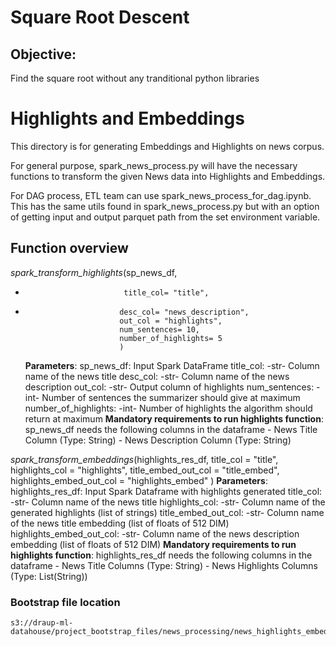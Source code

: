 # Square Root Descent

## Objective:
Find the square root without any tranditional python libraries



# Highlights and Embeddings
This directory is for generating Embeddings and Highlights on news corpus.

For general purpose, spark_news_process.py will have the necessary functions to transform the given News data into Highlights and Embeddings.

For DAG process, ETL team can use spark_news_process_for_dag.ipynb. This has the same utils found in spark_news_process.py but with an option of getting input and output parquet path from the set environment variable.


## Function overview

*spark_transform_highlights*(sp_news_df,
+                           title_col= "title",
+                          desc_col= "news_description",
                           out_col = "highlights",
                           num_sentences= 10, 
                           number_of_highlights= 5
                           )                       
    __Parameters__:
        sp_news_df: Input Spark DataFrame
        title_col: -str- Column name of the news title
        desc_col: -str- Column name of the news description
        out_col: -str- Output column of highlights
        num_sentences: -int- Number of sentences the summarizer should give at maximum
        number_of_highlights: -int- Number of highlights the algorithm should return at maximum
    __Mandatory requirements to run highlights function__:
        sp_news_df needs the following columns in the dataframe
            - News Title Column (Type: String)
            - News Description Column (Type: String)
    
*spark_transform_embeddings*(highlights_res_df,
                           title_col = "title", 
                           highlights_col = "highlights",
                           title_embed_out_col = "title_embed",
                           highlights_embed_out_col = "highlights_embed"
                           )
    __Parameters__:
        highlights_res_df: Input Spark Dataframe with highlights generated
        title_col: -str- Column name of the news title
        highlights_col: -str- Column name of the generated highlights (list of strings)
        title_embed_out_col: -str- Column name of the news title embedding (list of floats of 512 DIM)
        highlights_embed_out_col: -str- Column name of the news description embedding (list of floats of 512 DIM)
    __Mandatory requirements to run highlights function__:
        highlights_res_df needs the following columns in the dataframe
            - News Title Columns (Type: String)
            - News Highlights Columns (Type: List(String))
    
### Bootstrap file location
    s3://draup-ml-datahouse/project_bootstrap_files/news_processing/news_highlights_embeddings_bootstrap.sh
